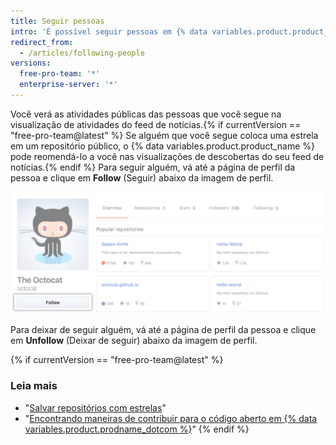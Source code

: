 ```yaml
---
title: Seguir pessoas
intro: 'É possível seguir pessoas em {% data variables.product.product_name %} para receber notificações sobre as atividades delas {% if currentVersion == "free-pro-team@latest" %} e descobrir projetos nas comunidades em que elas estão inseridas.{% endif %}.'
redirect_from:
  - /articles/following-people
versions:
  free-pro-team: '*'
  enterprise-server: '*'
---
```


Você verá as atividades públicas das pessoas que você segue na visualização de atividades do feed de notícias.{% if currentVersion == "free-pro-team@latest" %} Se alguém que você segue coloca uma estrela em um repositório público, o {% data variables.product.product_name %} pode reomendá-lo a você nas visualizações de descobertas do seu feed de notícias.{% endif %} Para seguir alguém, vá até a página de perfil da pessoa e clique em **Follow** (Seguir) abaixo da imagem de perfil.

![Botão Follow user (Seguir usuário)](/assets/images/help/profile/follow-user-button.png)

Para deixar de seguir alguém, vá até a página de perfil da pessoa e clique em **Unfollow** (Deixar de seguir) abaixo da imagem de perfil.

{% if currentVersion == "free-pro-team@latest" %}
### Leia mais

- "[Salvar repositórios com estrelas](/articles/saving-repositories-with-stars/)"
- "[Encontrando maneiras de contribuir para o código aberto em {% data variables.product.prodname_dotcom %}](/github/getting-started-with-github/finding-ways-to-contribute-to-open-source-on-github)"
{% endif %}
